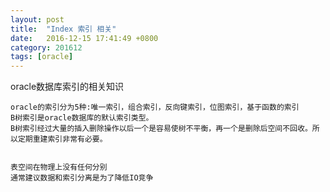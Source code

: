 ```yaml
---
layout: post
title:  "Index 索引 相关"
date:   2016-12-15 17:41:49 +0800
category: 201612
tags: [oracle] 
---
```

oracle数据库索引的相关知识

<!--break-->

	oracle的索引分为5种:唯一索引，组合索引，反向键索引，位图索引，基于函数的索引
	B树索引是oracle数据库的默认索引类型。
	B树索引经过大量的插入删除操作以后一个是容易使树不平衡，再一个是删除后空间不回收。所以定期重建索引非常有必要。

	
	表空间在物理上没有任何分别
	通常建议数据和索引分离是为了降低IO竞争
